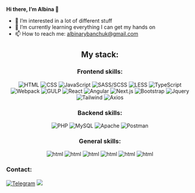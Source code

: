**Hi there, I’m Albina 👋**
- 👀 I’m interested in a lot of different stuff
- 🌱 I’m currently learning everything I can get my hands on
- 📫 How to reach me: <a href="mailto:albinarybanchuk@gmail.com
">albinarybanchuk@gmail.com</a>

<h2 align="center">My stack:</h3>
<h3 align="center">Frontend skills: </h5>
<div align="center">
  <img src="https://img.shields.io/badge/HTML-black?style=for-the-badge&logo=HTML5" alt="HTML"/>
  <img src="https://img.shields.io/badge/css-black?style=for-the-badge&logo=css3" alt="CSS"/>
  <img src="https://img.shields.io/badge/JavaScript-black?style=for-the-badge&logo=javascript" alt="JavaScript"/>
  <img src="https://img.shields.io/badge/SASS/SCSS-black?style=for-the-badge&logo=SASS" alt="SASS/SCSS"/>
  <img src="https://img.shields.io/badge/LESS-black?style=for-the-badge&logo=LESS" alt="LESS"/>
  <img src="https://img.shields.io/badge/TypeScript-black?style=for-the-badge&logo=typescript" alt="TypeScript"/>
  <img src="https://img.shields.io/badge/Webpack-black?style=for-the-badge&logo=webpack" alt="Webpack"/>
  <img src="https://img.shields.io/badge/Gulp-black?style=for-the-badge&logo=GULP" alt="GULP"/>
  <img src="https://img.shields.io/badge/React-black?style=for-the-badge&logo=React" alt="React"/>
  <img src="https://img.shields.io/badge/Angular-black?style=for-the-badge&logo=Angular" alt="Angular"/>
  <img src="https://img.shields.io/badge/Next.js-black?style=for-the-badge&logo=Next.js" alt="Next.js"/>
  <img src="https://img.shields.io/badge/Bootstrap-black?style=for-the-badge&logo=Bootstrap" alt="Bootstrap"/>
  <img src="https://img.shields.io/badge/JQUERY-black?style=for-the-badge&logo=JQUERY" alt="Jquery"/>
  <img src="https://img.shields.io/badge/tailwind-black?style=for-the-badge&logo=tailwindcss" alt="Tailwind"/>
  <img src="https://img.shields.io/badge/axios-black?style=for-the-badge&logo=axios" alt="Axios"/>
</div>
<h3 align="center">Backend skills: </h5>
<div align="center">
  <img src="https://img.shields.io/badge/php-black?style=for-the-badge&logo=php" alt="PHP"/>
  <img src="https://img.shields.io/badge/mysql-black?style=for-the-badge&logo=mysql" alt="MySQL"/>
  <img src="https://img.shields.io/badge/apache-black?style=for-the-badge&logo=apache" alt="Apache"/>
  <img src="https://img.shields.io/badge/postman-black?style=for-the-badge&logo=postman" alt="Postman"/>
  
</div>
<h3 align="center">General skills: </h5>
<div align="center">
  <img src="https://img.shields.io/badge/git-black?style=for-the-badge&logo=git" alt="html"/>
  <img src="https://img.shields.io/badge/json-black?style=for-the-badge&logo=json" alt="html"/>
  <img src="https://img.shields.io/badge/eslint-black?style=for-the-badge&logo=eslint" alt="html"/>
  <img src="https://img.shields.io/badge/figma-black?style=for-the-badge&logo=figma" alt="html"/>
  <img src="https://img.shields.io/badge/Photoshop-black?style=for-the-badge&logo=Adobe%20Photoshop" alt="html"/>
  <img src="https://img.shields.io/badge/Jira-black?style=for-the-badge&logo=Jira" alt="html"/>
  
</div>
<h3>Contact: </h5>
<div>
  <a href="https://t.me/aaalbinaaaa"><img src="https://img.shields.io/badge/telegram-black?style=for-the-badge&logo=telegram" alt="Telegram" /></a>
  <a href="https://www.linkedin.com/in/albina-rybanchuk-838019236/" target="_blank"><img src="https://img.shields.io/badge/linkedin-black?style=for-the-badge&logo=linkedin" /></a>
</div>



<!---
Albinaaaaa/Albinaaaaa is a ✨ special ✨ repository because its `README.md` (this file) appears on your GitHub profile.
You can click the Preview link to take a look at your changes.
--->

